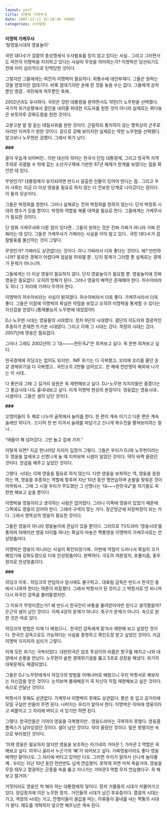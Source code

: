 ```yaml
---
layout: post
title: 이명박 가케무샤
date: 2007-12-11 15:10:46 +0900
categories: 시사칼럼
---
```

**이명박 가케무샤**   
‘탈영웅시대의 영웅놀이’

국민 대다수가 검찰의 충성맹세식 수사발표를 믿지 않고 있다는 사실.. 그리고 그러면서도 여전히 이명박을 지지하고 있다는 사실이 무엇을 의미하는가? 이명박은 당선되기도 전에 이미 심리적으로 탄핵당한 것이다. 

그렇지만 그들에게는 여전히 이명박이 필요하다. 외통수에 대안부재다. 그들은 원하는 것을 얻었지만 껍데기다. 비록 껍데기지만 손에 쥔 것을 놓을 수는 없다. 그들에게 상처뿐인 영광.. 국민에게 허무뿐인 축제..

2002년과도 유사하다. 국민은 강한 대통령을 원하면서도 약한(?) 노무현을 선택했다. 국가적 위기상황에서 결단을 내려줄 위대한 지도자를 원한 것이 아니라 실제로는 꿔다놓은 보릿자루 강화도령을 원한 것이다. 

고분고분 말 잘 듣는 데릴사위를 원한 것이다. 군림하되 통치하지 않는 명목상의 군주로 자리만 지켜주기 원한 것이다. 겉으로 강해 보이지만 실제로는 약한 노무현을 선택했다. 알고보니 노무현은 강했다. 그래서 화가 났다. 

**###**

꼴이 우습게 되어버린.. 이번 대선의 의미는 한국식 단임 대통령제, 그리고 망국적 지역주의로 귀결될 수 밖에 없는 소선거구제에 기반한 87년 체제가 한계를 보였다는 점을 확인한 데 있다. 

무엇인가? 대통령제가 유지되려면 반드시 걸출한 인물이 있어야 한다는 점.. 그리고 우리 사회는 지금 더 이상 영웅을 필요로 하지 않는 더 진보한 단계로 나아갔다는 점이다. 이 둘의 모순이다. 

그들은 박정희를 원한다. 그러나 실제로는 전혀 박정희를 원하지 않는다. 단지 박정희 시대의 향수가 있을 뿐이다. 박정희 역할을 해줄 대역을 필요로 한다. 그들에게는 가케무샤가 필요한 것이다. 

단 영화 가케무샤와 다른 점이 있다면.. 그들이 원하는 것은 진짜 가짜가 아니라 가짜 진짜라는 데 있다. 그들은 가케무샤가 가짜라는 사실을 이미 알고 있다.. 국민 대다수가 검찰발표를 불신하는 것이 그렇다. 

무엇인가? 가짜라도 상관없다는 것이다. 아니 가짜라서 더욱 좋다는 것이다. 왜? 만만하니까? 말로만 경제가 어렵다며 엄살을 피워댈 뿐.. 단지 핑계가 그러할 뿐 실제로는 경제가 문제가 아니니까.

그들에게는 더 이상 영웅이 필요하지 않다. 단지 영웅놀이가 필요할 뿐. 영웅놀이에 진짜 영웅은 필요없다. 오히려 방해가 된다. 그러나 영웅의 배역은 존재해야 한다. 허수아비라도 하나 그 자리에 가져다 두어야 한다. 

이명박이 허수아비라는 사실이 밝혀졌다. 허수아비라서 더욱 좋다. 가케무샤라서 더욱 좋다. 그들은 이참에 이명박의 확실한 약점을 보았고 오히려 이명박을 통제할 수 있다는 자신감을 얻었다.(통제불능의 노무현에 데었잖아!)

DJ-노무현 시대는 영웅들의 시대였다. 정치 9단의 시대였다. 결단의 지도자와 열광적인 추종자가 존재한 뜨거운 시대였다. 그리고 이제 그 시대는 갔다. 격정의 시대는 갔다. 2007년에 영웅은 필요없다. 

그러나 그래도 2002년의 그 ‘대~~~~한민국♪’은 외쳐보고 싶다. 꼭 한번 외쳐보고 싶다. 

한국경제에 히딩크는 없어도 되지만.. IMF 위기는 다 극복했고, 꼬리에 꼬리를 물던 온갖 경제위기설 다 극복했고.. 국민소득 2만불 넘어섰고.. 한 해에 천만명이 해외에 나가는 이 시대.. 

다 좋은데 그때 그 길거리 응원은 꼭 재현해보고 싶다. DJ-노무현 지지자들만 즐겼다는 그 황금시대 나도 흉내내보고 싶다. 이게 이명박 현상의 본질이다. 영웅없는 영웅시대.. 시샘이다. 그들은 샘이 났던 것이다. 

**###**

꼬맹이들이 두 패로 나누어 골목에서 놀이를 한다. 한 편이 계속 이기고 다른 편은 계속 술래만 하다가.. 드디어 한 번 이겨서 술래를 떠넘기고 신나게 복수전을 펼쳐보이려는 찰나..

“애들아 해 넘어갔다. 그만 놀고 집에 가자.” 

이렇게 되면? 지금 한나라당 지지자 입장이 그렇다. 그들은 우리가 DJ와 노무현이라는 두 영웅을 앞세우고 신명나게 놀 때 지켜보며 시샘이 일었던 것이다. 약이 바짝 올랐던 것이다. 앙갚음 해주고 싶었던 것이다. 

그렇다. 시대는 이제 영웅을 필요로 하지 않는다. 다만 영웅을 보좌하는 역, 영웅을 응원하는 역, 영웅을 추종하는 역할에 맞추어 지난 10년 동안 맹연습하며 손발을 맞춰온 것이 아까워서.. 그때 그 시절 우리가 주도했던 그 신명나는 ‘대~~~한민국♪’을 자기들도 꼭 한번 해보고 싶을 뿐이다. 

이명박을 영웅이라고 생각하는 사람은 없어졌다. 그러나 이쪽에 영웅이 있었기 때문에 그쪽에도 영웅이 있어야 한다. 그래야 구색이 맞는 거다. 장군멍군에 피장파장이 되는 거다. 그래서 명목상의 영웅이 필요한 것이다. 

그들은 영웅이 아니라 영웅놀이에 관심이 있을 뿐이다. 그러므로 TV드라마 ‘영웅시대’를 통하여 야매지만 영웅 타이틀 하나는 확실히 따놓은 짝퉁영웅 이명박이 가케무샤로는 안성맞춤이다. 

이명박은 영웅이 아니라는 사실이 확인되었기에.. 이번에 약점이 드러나서 확실히 코가 꿰었기에 강화도령으로 더욱 안성맞춤이다. 완벽하다. 극도의 여론정치, 포퓰리즘, 중우정치로 안성맞춤이다. 

**###**

히딩크 이후.. 히딩크의 연임의사 암시에도 불구하고.. 대표팀 감독은 반드시 한국인 중에서 나와야 한다는 여론이 비등했다. 그래서 박항서가 된 것이고 그 박항서로 안 되니까 다시 외국인 감독을 불러들였지만.

그 이유가 무엇이겠는가? 왜 반드시 한국인이 바통을 물려받아야만 된다고 생각했을까? 은근히 샘이 났던 것이다. 이제 4강이 문제가 아니다. 축구가 문제가 아니다. 속으로 원한 것은 따로 있다. 

히딩크의 방법은 이제 다 배웠으니.. 한국인 감독에게 맡겨서 재현해 보고 싶었던 것이다. 한국인 감독으로도 가능하다는 사실을 증명하고 확인도장 받고 싶었던 것이다. 지금 이명박 지지자의 심리가 그렇다. 

이제 모든 위기는 극복되었다. 대한민국은 암초 투성이의 비좁은 항구를 헤치고 나와 대양에서 순풍을 만났다. 노무현이 숱한 경제위기설을 뚫고 5프로 성장을 해냈다. 위기의 대북문제도 해결되었다. 

그들은 DJ-노무현에게서 히딩크의 방법을 어깨너머로 배웠으니 우리 박항서로 해보자는 자신감을 얻은 것이다. 눈치보며 몰래배운거 꼭 자신이 직접 재현해보고 싶은 것이다. 속으로 안달난 것이다. 

박항서가 못해도 상관없다. 가케무샤 이명박이 못해도 상관없다. 붉은 옷 입고 길거리에 모일 구실만 만들어 주면 된다. 나머지는 우리가 알아서 한다. 이명박은 이마에 영웅이라고 써붙이고 그 자리에 버티고 서 있기만 하면 된다. 

그렇다. 한국인들은 기어이 영웅을 극복했지만.. 영웅드라마는 극복하지 못했다. 영웅콤플렉스가 남아있었던 것이다. 샘이 났던 것이다. 약이 올랐던 것이다. 말은 못했지만 속으로 부러웠던 것이다. 

‘이제 영웅은 필요하지 않지만 영웅을 보조하는 자기네의 가마꾼 1, 가마꾼 2 역할은 꼭 해보고 싶다. 아무나 골라서 누군가의 ‘빠’가 되어보고 싶다. 가짜영웅이라도 좋다 영웅배역만 맡아다오. 그 자리에 버티고 있어만 다오. 그러면 우리가 알아서 신나게 놀아줄께.. 우리는 지난 10년 동안 천만번도 넘게 연습했어. 못하게 하면 미쳐 죽을거야. 영웅을 무등 태우고 열광하는 군중들 속을 뚫고 지나가는 가마꾼3 역할 무지 연습했다구. 꼭 해보고 말거야.’

거짓이라도 영웅인 척 해야 하는 대통령제의 덫이다. 정치 거물들의 시대가 저물어가고 있다. 양김정치에 이은 노무현 정치.. 거인들의 시대가 남긴 후유증이다. 열광의 시대는 가고, 격정의 시대는 가고, 잔챙이들이 꼴값을 떠는, 아류들이 흉내를 내는 짝퉁의 시대가 왔다. 제도를 개혁하지 않으면 해프닝은 계속 된다.